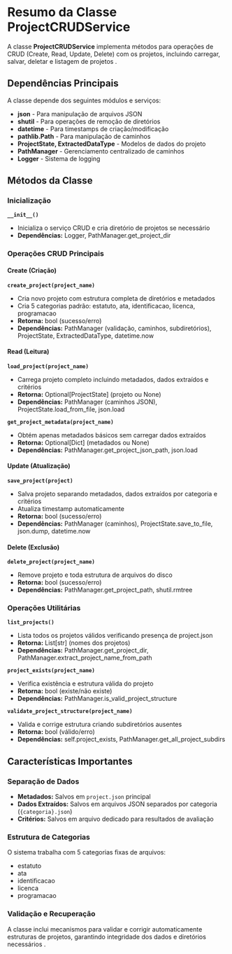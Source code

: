 # Resumo da Classe ProjectCRUDService

A classe **ProjectCRUDService** implementa métodos para operações de CRUD (Create, Read, Update, Delete) com os projetos, incluindo carregar, salvar, deletar e listagem de projetos .

## Dependências Principais

A classe depende dos seguintes módulos e serviços:
- **json** - Para manipulação de arquivos JSON
- **shutil** - Para operações de remoção de diretórios  
- **datetime** - Para timestamps de criação/modificação
- **pathlib.Path** - Para manipulação de caminhos
- **ProjectState, ExtractedDataType** - Modelos de dados do projeto
- **PathManager** - Gerenciamento centralizado de caminhos
- **Logger** - Sistema de logging

## Métodos da Classe

### Inicialização
**`__init__()`**
- Inicializa o serviço CRUD e cria diretório de projetos se necessário
- **Dependências:** Logger, PathManager.get_project_dir

### Operações CRUD Principais

#### Create (Criação)
**`create_project(project_name)`**
- Cria novo projeto com estrutura completa de diretórios e metadados
- Cria 5 categorias padrão: estatuto, ata, identificacao, licenca, programacao
- **Retorna:** bool (sucesso/erro)
- **Dependências:** PathManager (validação, caminhos, subdiretórios), ProjectState, ExtractedDataType, datetime.now

#### Read (Leitura)
**`load_project(project_name)`**
- Carrega projeto completo incluindo metadados, dados extraídos e critérios
- **Retorna:** Optional[ProjectState] (projeto ou None)
- **Dependências:** PathManager (caminhos JSON), ProjectState.load_from_file, json.load

**`get_project_metadata(project_name)`**
- Obtém apenas metadados básicos sem carregar dados extraídos
- **Retorna:** Optional[Dict] (metadados ou None)
- **Dependências:** PathManager.get_project_json_path, json.load

#### Update (Atualização)
**`save_project(project)`**
- Salva projeto separando metadados, dados extraídos por categoria e critérios
- Atualiza timestamp automaticamente
- **Retorna:** bool (sucesso/erro)  
- **Dependências:** PathManager (caminhos), ProjectState.save_to_file, json.dump, datetime.now

#### Delete (Exclusão)
**`delete_project(project_name)`**
- Remove projeto e toda estrutura de arquivos do disco
- **Retorna:** bool (sucesso/erro)
- **Dependências:** PathManager.get_project_path, shutil.rmtree

### Operações Utilitárias

**`list_projects()`**
- Lista todos os projetos válidos verificando presença de project.json
- **Retorna:** List[str] (nomes dos projetos)
- **Dependências:** PathManager.get_project_dir, PathManager.extract_project_name_from_path

**`project_exists(project_name)`** 
- Verifica existência e estrutura válida do projeto
- **Retorna:** bool (existe/não existe)
- **Dependências:** PathManager.is_valid_project_structure

**`validate_project_structure(project_name)`**
- Valida e corrige estrutura criando subdiretórios ausentes
- **Retorna:** bool (válido/erro)
- **Dependências:** self.project_exists, PathManager.get_all_project_subdirs

## Características Importantes

### Separação de Dados
- **Metadados:** Salvos em `project.json` principal
- **Dados Extraídos:** Salvos em arquivos JSON separados por categoria (`{categoria}.json`)
- **Critérios:** Salvos em arquivo dedicado para resultados de avaliação

### Estrutura de Categorias
O sistema trabalha com 5 categorias fixas de arquivos:
- estatuto
- ata  
- identificacao
- licenca
- programacao

### Validação e Recuperação
A classe inclui mecanismos para validar e corrigir automaticamente estruturas de projetos, garantindo integridade dos dados e diretórios necessários .